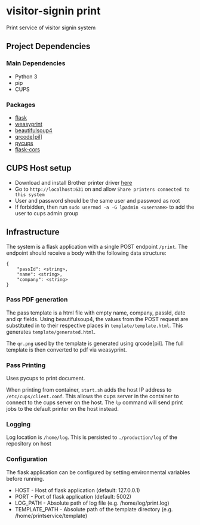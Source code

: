 # visitor-signin print
Print service of visitor signin system
## Project Dependencies

### Main Dependencies
 - Python 3
 - pip
 - CUPS

### Packages
 - [flask](http://flask.pocoo.org/)
 - [weasyprint](https://weasyprint.org/)
 - [beautifulsoup4](https://www.crummy.com/software/BeautifulSoup/)
 - [qrcode[pil]](https://github.com/lincolnloop/python-qrcode)
 - [pycups](https://github.com/zdohnal/pycups)
 - [flask-cors](https://github.com/corydolphin/flask-cors)

## CUPS Host setup
 - Download and install Brother printer driver [here](https://support.brother.com/g/b/downloadtop.aspx?c=gb&lang=en&prod=lpql820nwbeuk)
 - Go to `http://localhost:631` on and allow `Share printers connected to this system`
 - User and password should be the same user and password as root
 - If forbidden, then run `sudo usermod -a -G lpadmin <username>` to add the user to cups admin group

## Infrastructure
The system is a flask application with a single POST endpoint `/print`.
The endpoint should receive a body with the following data structure:
```
{
    "passId": <string>,
    "name": <string>,
    "company": <string>
}
```
### Pass PDF generation
The pass template is a html file with empty name, company, passId, date and qr fields.
Using beautifulsoup4, the values from the POST request are substituted in to their respective places in `template/template.html`. This generates `template/generated.html`.

The `qr.png` used by the template is generated using qrcode[pil].
The full template is then converted to pdf via weasyprint.

### Pass Printing
Uses pycups to print document.

When printing from container, `start.sh` adds the host IP address to `/etc/cups/client.conf`. This allows the cups server in the container to connect to the cups server on the host. The `lp` command will send print jobs to the default printer on the host instead.

### Logging
Log location is `/home/log`. This is persisted to `./production/log` of the repository on host

### Configuration
The flask application can be configured by setting environmental variables before running.
 - HOST - Host of flask application (default: 127.0.0.1)
 - PORT - Port of flask application (default: 5002)
 - LOG_PATH - Absolute path of log file (e.g. /home/log/print.log)
 - TEMPLATE_PATH - Absolute path of the template directory (e.g. /home/printservice/template)
